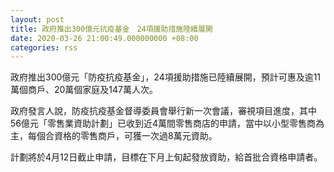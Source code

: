 ```yaml
---
layout: post
title: 政府推出300億元抗疫基金　24項援助措施陸續展開
date: 2020-03-26 21:00:49.000000000 +08:00
categories: rss
---
```


政府推出300億元「防疫抗疫基金」，24項援助措施已陸續展開，預計可惠及逾11萬個商戶、20萬個家庭及147萬人次。

政府發言人說，防疫抗疫基金督導委員會舉行新一次會議，審視項目進度，其中56億元「零售業資助計劃」已收到近4萬間零售商店的申請，當中以小型零售商為主，每個合資格的零售商戶，可獲一次過8萬元資助。

計劃將於4月12日截止申請，目標在下月上旬起發放資助，給首批合資格申請者。
